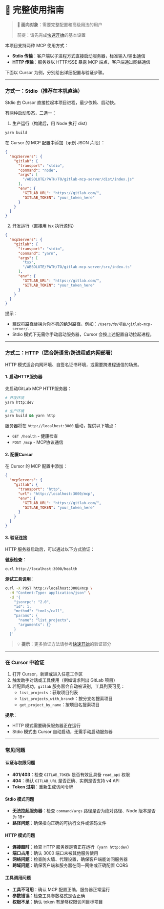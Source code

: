 # 🔧 完整使用指南

> **📖 面向对象**：需要完整配置和高级用法的用户
>
> 前提：请先完成[快速开始](/guide/quickstart)的基本设置

本项目支持两种 MCP 使用方式：

- **Stdio 传输**：客户端以子进程方式直接启动服务器，标准输入/输出通信
- **HTTP 传输**：服务器以 HTTP/SSE 暴露 MCP 端点，客户端通过网络通信

下面以 Cursor 为例，分别给出详细配置与验证步骤。

---

### 方式一：Stdio（推荐在本机直连）

Stdio 由 Cursor 直接拉起本项目进程，最少依赖、启动快。

有两种启动形态，二选一：

1) 生产运行（构建后，用 Node 执行 dist）

```bash
yarn build
```

在 Cursor 的 MCP 配置中添加（示例 JSON 片段）：

```json
{
  "mcpServers": {
    "gitlab": {
      "transport": "stdio",
      "command": "node",
      "args": [
        "/ABSOLUTE/PATH/TO/gitlab-mcp-server/dist/index.js"
      ],
      "env": {
        "GITLAB_URL": "https://gitlab.com/",
        "GITLAB_TOKEN": "your_token_here"
      }
    }
  }
}
```

2) 开发运行（直接用 tsx 执行源码）

```json
{
  "mcpServers": {
    "gitlab": {
      "transport": "stdio",
      "command": "yarn",
      "args": [
        "tsx",
        "/ABSOLUTE/PATH/TO/gitlab-mcp-server/src/index.ts"
      ],
      "env": {
        "GITLAB_URL": "https://gitlab.com/",
        "GITLAB_TOKEN": "your_token_here"
      }
    }
  }
}
```

提示：

- 建议将路径替换为你本机的绝对路径，例如：`/Users/你/项目/gitlab-mcp-server/...`
- Stdio 模式下无需你手动启动服务器，Cursor 会按上述配置自动拉起进程。

---

### 方式二：HTTP（适合跨语言/跨进程或内网部署）

HTTP 模式适合内网环境、自签名证书环境，或需要跨进程通信的场景。

#### 1. 启动HTTP服务器

先启动GitLab MCP HTTP服务器：

```bash
# 开发环境
yarn http:dev

# 生产环境
yarn build && yarn http
```

服务器将在 `http://localhost:3000` 启动，提供以下端点：
- `GET /health` - 健康检查
- `POST /mcp` - MCP协议通信

#### 2. 配置Cursor

在 Cursor 的 MCP 配置中添加：

```json
{
  "mcpServers": {
    "gitlab": {
      "transport": "http",
      "url": "http://localhost:3000/mcp",
      "env": {
        "GITLAB_URL": "https://gitlab.com/",
        "GITLAB_TOKEN": "your_token_here"
      }
    }
  }
}
```

#### 3. 验证连接

HTTP 服务器启动后，可以通过以下方式验证：

**健康检查**：
```bash
curl http://localhost:3000/health
```

**测试工具调用**：
```bash
curl -X POST http://localhost:3000/mcp \
  -H "Content-Type: application/json" \
  -d '{
    "jsonrpc": "2.0",
    "id": 1,
    "method": "tools/call",
    "params": {
      "name": "list_projects",
      "arguments": {}
    }
  }'
```

> 💡 **提示**：更多验证方法请参考[快速开始](/guide/quickstart)的验证部分

---

### 在 Cursor 中验证

1) 打开 Cursor，新建或进入任意工作区
2) 触发助手对话或工具使用（例如请求列出 GitLab 项目）
3) 若配置成功，`gitlab` 服务器会自动被识别，工具列表可见：
   - `list_projects`：获取项目列表
   - `list_projects_with_branch`：按分支名搜索项目
   - `get_project_by_name`：按项目名搜索项目

**提示**：
- HTTP 模式需要确保服务器正在运行
- Stdio 模式由 Cursor 自动启动，无需手动启动服务器

---

### 常见问题

#### 认证与权限问题
- **401/403**：检查 `GITLAB_TOKEN` 是否有效且具备 `read_api` 权限
- **404**：确认 `GITLAB_URL` 是否正确、实例是否支持 v4 API
- **Token 过期**：重新生成访问令牌

#### Stdio 模式问题
- **无法拉起服务器**：检查 `command/args` 路径是否为绝对路径、Node 版本是否为 18+
- **路径问题**：确保指向正确的可执行文件或源码文件

#### HTTP 模式问题
- **连接超时**：检查 HTTP 服务器是否正在运行（`yarn http:dev`）
- **端口占用**：确认 3000 端口未被其他服务使用
- **网络问题**：检查防火墙、代理设置，确保客户端能访问服务器
- **跨域问题**：确保客户端和服务器在同一网络或正确配置 CORS

#### 工具调用问题
- **工具不可用**：确认 MCP 配置正确，服务器正常运行
- **参数错误**：检查工具参数格式是否正确
- **权限不足**：确认 token 有足够权限访问目标项目


